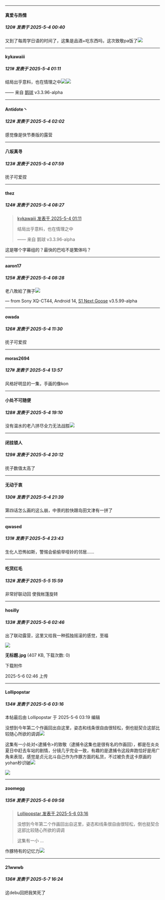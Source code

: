 ﻿
*****

####  真爱与热情  
##### 120#       发表于 2025-5-4 00:40

又到了每周学日语的时间了，这集是品酒+吃东西吗，这次致敬pa饭了<img src="https://static.stage1st.com/image/smiley/face2017/067.png" referrerpolicy="no-referrer">


*****

####  kykawaiii  
##### 121#       发表于 2025-5-4 01:11

结局出乎意料，也在情理之中<img src="https://static.stage1st.com/image/smiley/face2017/067.png" referrerpolicy="no-referrer"><img src="https://p.sda1.dev/23/8c3fb2822aef10a03b882f731ad4df69/image.jpg" referrerpolicy="no-referrer">

—— 来自 [鹅球](https://www.pgyer.com/xfPejhuq) v3.3.96-alpha


*****

####  Antidote丶  
##### 122#       发表于 2025-5-4 02:02

感觉像是快节奏版的露营


*****

####  八坂真寻  
##### 123#       发表于 2025-5-4 07:59

抚子可爱捏


*****

####  thez  
##### 124#       发表于 2025-5-4 08:27

<blockquote><a href="httphttps://stage1st.com/2b/forum.php?mod=redirect&amp;goto=findpost&amp;pid=67778811&amp;ptid=2176537" target="_blank">kykawaiii 发表于 2025-5-4 01:11</a>

结局出乎意料，也在情理之中

—— 来自 鹅球 v3.3.96-alpha</blockquote>
这是哪个字幕组的？最快的巴哈不是繁体吗？

*****

####  aaron17  
##### 125#       发表于 2025-5-4 08:28

老八敗給了撫子<img src="https://static.stage1st.com/image/smiley/face2017/068.png" referrerpolicy="no-referrer">

— from Sony XQ-CT44, Android 14, [S1 Next Goose](https://www.pgyer.com/xfPejhuq) v3.5.99-alpha


*****

####  owada  
##### 126#       发表于 2025-5-4 11:30

抚子可爱捏


*****

####  moras2694  
##### 127#       发表于 2025-5-4 13:57

风格好明显的一集，手画的像kon


*****

####  小处不可随便  
##### 128#       发表于 2025-5-4 19:10

没有温水的老八拼尽全力无法战胜<img src="https://static.stage1st.com/image/smiley/face2017/049.png" referrerpolicy="no-referrer">


*****

####  闭挂锁人  
##### 129#       发表于 2025-5-4 20:12

抚子数值太高了


*****

####  无动于衷  
##### 130#       发表于 2025-5-4 21:39

第四话怎么画的这么崩，中景的脸快跟岛田文津有一拼了


*****

####  qwased  
##### 131#       发表于 2025-5-4 23:43

生化人恐怖如斯，警惕会偷偷举哑铃的邻居……


*****

####  吃货红毛  
##### 132#       发表于 2025-5-5 15:59

非常好联动回 使我帐篷旋转


*****

####  hosilly  
##### 133#       发表于 2025-5-6 02:46

出了联动露营，这里又给我一种孤独摇滚的感觉，至福

<img src="https://img.stage1st.com/forum/202505/06/024622g649s476p6947ph9.jpg" referrerpolicy="no-referrer">

<strong>无标题.jpg</strong> (407 KB, 下载次数: 0)

下载附件

2025-5-6 02:46 上传


*****

####  Lollipopstar  
##### 134#       发表于 2025-5-6 03:16

 本帖最后由 Lollipopstar 于 2025-5-6 03:19 编辑 

没想到今年第二个作画回出自这里，姿态和线条很自由很轻松，倒也挺契合这部比较随心所欲的调调<img src="https://static.stage1st.com/image/smiley/face2017/033.png" referrerpolicy="no-referrer">

这集有一小处对&lt;逮捕令&gt;的致敬（逮捕令这集也是很有名的作画回），都是在炎炎夏日中赶去车站的剧情，分镜几乎完全一致，有趣的是逮捕令这段奔跑恰好是用广角来表现，感觉是贞元北斗自己作为作豚方面的私货，不过被负责这卡原画的yohan秒识破<img src="https://static.stage1st.com/image/smiley/face2017/066.png" referrerpolicy="no-referrer">

<img src="https://p.sda1.dev/24/476cdd3dfaf58b8819f49678351ee430/image.jpg" referrerpolicy="no-referrer">


*****

####  zoomegg  
##### 135#       发表于 2025-5-6 09:58

<blockquote><a href="httphttps://stage1st.com/2b/forum.php?mod=redirect&amp;goto=findpost&amp;pid=67784085&amp;ptid=2176537" target="_blank">Lollipopstar 发表于 2025-5-6 03:16</a>

没想到今年第二个作画回出自这里，姿态和线条很自由很轻松，倒也挺契合这部比较随心所欲的调调

这集有一小 ...</blockquote>
作豚特有的记忆力<img src="https://static.stage1st.com/image/smiley/face2017/049.png" referrerpolicy="no-referrer">


*****

####  21wwwb  
##### 136#       发表于 2025-5-7 16:24

这debu回把我笑死了

